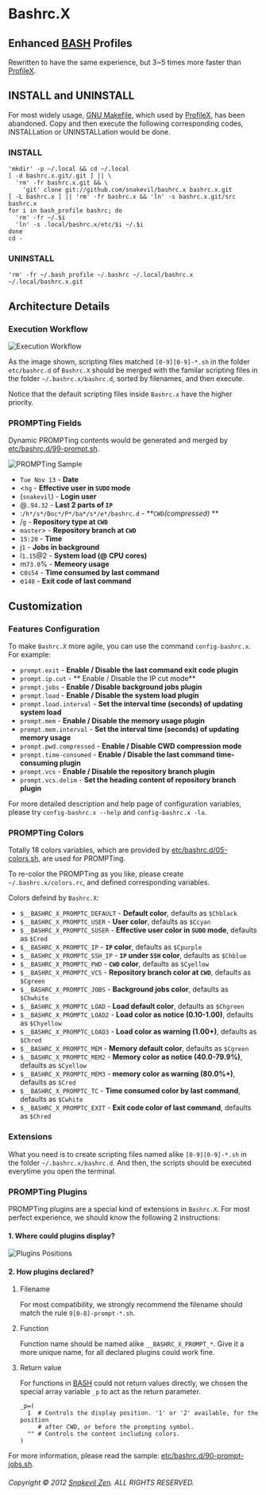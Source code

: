 Bashrc.X
========

Enhanced [BASH][] Profiles
--------------------------

Rewritten to have the same experience, but 3~5 times more faster than
[ProfileX][].

INSTALL and UNINSTALL
---------------------

For most widely usage,
[GNU Makefile](http://www.gnu.org/software/make/manual/make.html), which used by
[ProfileX][], has been abandoned. Copy and then execute the following
corresponding codes, INSTALLation or UNINSTALLation would be done.

### INSTALL ###

```shell
'mkdir' -p ~/.local && cd ~/.local
[ -d bashrc.x.git/.git ] || \
  'rm' -fr bashrc.x.git && \
    'git' clone git://github.com/snakevil/bashrc.x bashrc.x.git
[ -L bashrc.x ] || 'rm' -fr bashrc.x && 'ln' -s bashrc.x.git/src bashrc.x
for i in bash_profile bashrc; do
  'rm' -fr ~/.$i
  'ln' -s .local/bashrc.x/etc/$i ~/.$i
done
cd -
```

### UNINSTALL ###

```shell
'rm' -fr ~/.bash_profile ~/.bashrc ~/.local/bashrc.x ~/.local/bashrc.x.git
```

Architecture Details
--------------------

### Execution Workflow ###

![Execution Workflow](https://raw.github.com/snakevil/bashrc.x/master/doc/workflow.png)

As the image shown, scripting files matched `[0-9][0-9]-*.sh` in the folder
`etc/bashrc.d` of `Bashrc.X` should be merged with the familar scripting files
in the folder `~/.bashrc.x/bashrc.d`, sorted by filenames, and then execute.

Notice that the default scripting files inside `Bashrc.x` have the higher
priority.

### PROMPTing Fields ###

Dynamic PROMPTing contents would be generated and merged by
[etc/bashrc.d/99-prompt.sh](https://github.com/snakevil/bashrc.x/blob/master/src/etc/bashrc.d/99-prompt.sh).

![PROMPTing Sample](https://raw.github.com/snakevil/bashrc.x/master/doc/prompting-sample.png)

* `Tue Nov 13` - **Date**
* <`hg` - **Effective user in `SUDO` mode**
* (`snakevil`) - **Login user**
* @`.94.32` - **Last 2 parts of `IP`**
* :`/h*/s*/Doc*/P*/ba*/s*/e*/bashrc.d` - **`CWD`_(compressed)_ **
* /`g` - **Repository type at `CWD`**
* `master`> - **Repository branch at `CWD`**
* `15:20` - **Time**
* j`1` - **Jobs in background**
* l`1.15`@2 - **System load (@ CPU cores)**
* m`73.0`% - **Memeory usage**
* c`0s54` - **Time consumed by last command**
* e`148` - **Exit code of last command**

Customization
-------------

### Features Configuration ###

To make `Bashrc.X` more agile, you can use the command `config-bashrc.x`. For
example:

* `prompt.exit` - **Enable / Disable the last command exit code plugin**
* `prompt.ip.cut` - ** Enable / Disable the IP cut mode**
* `prompt.jobs` - **Enable / Disable background jobs plugin**
* `prompt.load` - **Enable / Disable the system load plugin**
* `prompt.load.interval` - **Set the interval time (seconds) of updating system
  load**
* `prompt.mem` - **Enable / Disable the memory usage plugin**
* `prompt.mem.interval` - **Set the interval time (seconds) of updating memory
  usage**
* `prompt.pwd.compressed` - **Enable / Disable CWD compression mode**
* `prompt.time-consumed` - **Enable / Disable the last command time-consuming
  plugin**
* `prompt.vcs` - **Enable / Disable the repository branch plugin**
* `prompt.vcs.delim` - **Set the heading content of repository branch plugin**

For more detailed description and help page of configuration variables, please
try `config-bashrc.x --help` and `config-bashrc.x -la`.

### PROMPTing Colors ###

Totally 18 colors variables, which are provided by
[etc/bashrc.d/05-colors.sh](https://github.com/snakevil/bashrc.x/blob/master/src/etc/bashrc.d/05-colors.sh),
are used for PROMPTing.

To re-color the PROMPTing as you like, please create `~/.bashrc.x/colors.rc`,
and defined corresponding variables.

Colors defeind by `Bashrc.X`:

* `$__BASHRC_X_PROMPTC_DEFAULT` - **Default color**, defaults as `$Chblack`
* `$__BASHRC_X_PROMPTC_USER` - **User color**, defaults as `$Ccyan`
* `$__BASHRC_X_PROMPTC_SUSER` - **Effective user color in `SUDO` mode**, defaults as `$Cred`
* `$__BASHRC_X_PROMPTC_IP` - **`IP` color**, defaults as `$Cpurple`
* `$__BASHRC_X_PROMPTC_SSH_IP` - **`IP` under `SSH` color**, defaults as
  `$Chblue`
* `$__BASHRC_X_PROMPTC_PWD` - **`CWD` color**, defaults as `$Cyellow`
* `$__BASHRC_X_PROMPTC_VCS` - **Repository branch color at `CWD`**, defaults as `$Cgreen`
* `$__BASHRC_X_PROMPTC_JOBS` - **Background jobs color**, defaults as `$Chwhite`
* `$__BASHRC_X_PROMPTC_LOAD` - **Load default color**, defaults as `$Chgreen`
* `$__BASHRC_X_PROMPTC_LOAD2` - **Load color as notice (0.10-1.00)**, defaults as `$Chyellow`
* `$__BASHRC_X_PROMPTC_LOAD3` - **Load color as warning (1.00+)**, defaults as `$Chred`
* `$__BASHRC_X_PROMPTC_MEM` - **Memory default color**, defaults as `$Cgreen`
* `$__BASHRC_X_PROMPTC_MEM2` - **Memory color as notice (40.0-79.9%)**, defaults as `$Cyellow`
* `$__BASHRC_X_PROMPTC_MEM3` - **memory color as warning (80.0%+)**, defaults as `$Cred`
* `$__BASHRC_X_PROMPTC_TC` - **Time consumed color by last command**, defaults as `$Cwhite`
* `$__BASHRC_X_PROMPTC_EXIT` - **Exit code color of last command**, defaults as `$Chred`

### Extensions ###

What you need is to create scripting files named alike `[0-9][0-9]-*.sh` in the
folder `~/.bashrc.x/bashrc.d`. And then, the scripts should be executed
everytime you open the terminal.

### PROMPTing Plugins ###

PROMPTing plugins are a special kind of extensions in `Bashrc.X`. For most
perfect experience, we should know the following 2 instructions:

#### 1. Where could plugins display? ####

![Plugins Positions](https://raw.github.com/snakevil/bashrc.x/master/doc/plugins-positions.png)

#### 2. How plugins declared? ####

1. Filename

    For most compatibility, we strongly recommend the filename should match the
    rule `9[0-8]-prompt-*.sh`.

2. Function

    Function name should be named alike `__BASHRC_X_PROMPT_*`. Give it a more
    unique name, for all declared plugins could work fine.

3. Return value

    For functions in [BASH][] could not return values directly, we chosen the
    special array variable `_p` to act as the return parameter.

    ```shell
    _p=(
      1  # Controls the display position. '1' or '2' available, for the position
         # after CWD, or before the prompting symbol.
      "" # Controls the content including colors.
    )
    ```

For more information, please read the sample:
[etc/bashrc.d/90-prompt-jobs.sh](https://github.com/snakevil/bashrc.x/blob/master/src/etc/bashrc.d/90-prompt-jobs.sh).

###### Copyright © 2012 [Snakevil Zen][me]. ALL RIGHTS RESERVED. ######

[profilex]: https://github.com/snakevil/profilex (ProfileX)
[bash]: http://www.gnu.org/software/bash/manual/html_node/index.html
[me]: https://szen.in
